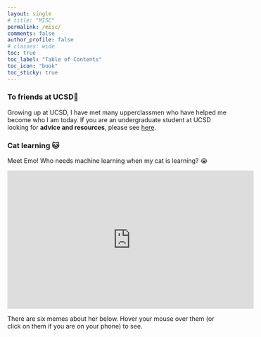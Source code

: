 ```yaml
---
layout: single
# title: "MISC"
permalink: /misc/
comments: false
author_profile: false
# classes: wide
toc: true
toc_label: "Table of Contents"
toc_icon: "book"
toc_sticky: true
---
```


<!-- ## Table of contents
{: .no_toc .text-delta }

1. TOC
{:toc} -->

### To friends at UCSD🔱

Growing up at UCSD, I have met many upperclassmen who have helped me become who I am today. If you are an undergraduate student at UCSD looking for **advice and resources**, please see [here](/advice).

### Cat learning 🐱
Meet Emo! Who needs machine learning when my cat is learning? 😭

<center><iframe width="560" height="315" src="https://drive.google.com/file/d/1Vguu5bmrp7AQxxrX-nQrOO8CwFWdg4xD/preview" title="CatLearning" frameborder="0" allow="accelerometer; autoplay; clipboard-write; encrypted-media; gyroscope; picture-in-picture; web-share" allowfullscreen></iframe></center>

There are six memes about her below. Hover your mouse over them (or click on them if you are on your phone) to see. 
<!-- Feel free to follow [her Instagram](https://www.instagram.com/emo_caviar/) for more! -->

<style>
    .grid-container {
        display: grid;
        grid-template-columns: repeat(3, 1fr);
        grid-gap: 5px;
        justify-content: center;
        align-items: center;
    }

    .grid-item {
        width: 80%;
        max-width: 250px;
        max-height: 250px;
        margin: 0 auto;
        overflow: hidden;
        position: relative;
    }

    .grid-item img {
        opacity: 0;
        transition: opacity 0.3s ease;
        width: 100%;
        height: auto;
    }

    .grid-item:hover img {
        opacity: 1;
    }
</style>

<div class="grid-container">
    <div class="grid-item">
        <img src="../assets/images/misc/emo/emo1.JPG" alt="Emo 1">
    </div>
    <div class="grid-item">
        <img src="../assets/images/misc/emo/emo2.JPG" alt="Emo 2">
    </div>
    <div class="grid-item">
        <img src="../assets/images/misc/emo/emo3.JPG" alt="Emo 3">
    </div>
    <div class="grid-item">
        <img src="../assets/images/misc/emo/emo4.JPG" alt="Emo 4">
    </div>
    <div class="grid-item">
        <img src="../assets/images/misc/emo/emo5.JPG" alt="Emo 5">
    </div>
    <div class="grid-item">
        <img src="../assets/images/misc/emo/emo6.JPG" alt="Emo 6">
    </div>
</div>


<!-- <style>
    .grid-container {
        display: grid;
        grid-template-columns: repeat(3, 1fr);
        grid-gap: 5px;
        justify-content: center;
        align-items: center;
    }

    .grid-item {
        width: 80%;
        max-width: 250px;
        max-height: 250px;
        margin: 0 auto;
        overflow: hidden;
    }

    .grid-item img {
        opacity: 0;
        transition: opacity 0.3s ease;
        width: 100%;
        height: auto;
    }

    .grid-item:hover img {
        opacity: 1;
    }
</style>

<div class="grid-container">
    <div class="grid-item">
        <img src="../assets/images/misc/emo/emo1.JPG" alt="Emo 1">
    </div>
    <div class="grid-item">
        <img src="../assets/images/misc/emo/emo2.JPG" alt="Emo 2">
    </div>
    <div class="grid-item">
        <img src="../assets/images/misc/emo/emo3.JPG" alt="Emo 3">
    </div>
    <div class="grid-item">
        <img src="../assets/images/misc/emo/emo4.JPG" alt="Emo 4">
    </div>
    <div class="grid-item">
        <img src="../assets/images/misc/emo/emo5.JPG" alt="Emo 5">
    </div>
    <div class="grid-item">
        <img src="../assets/images/misc/emo/emo6.JPG" alt="Emo 6">
    </div>
</div> -->







<!-- ### Drinks for all-nighters 💪

Essential knowledge for college students nowadays...

<style>
table {
  font-family: arial, sans-serif;
  border-collapse: collapse;
  width: 100%;
}

td, th {
  border: 1px solid #dddddd;
  text-align: left;
  padding: 8px;
}

tr:nth-child(even) {
  background-color: #dddddd;
}
</style>
<table>
  <thead>
    <tr>
      <th>Product</th>
      <th>Image</th>
      <th>Rating</th>
      <th>Comments</th>
    </tr>
  </thead>
  <tbody>
    <tr>
      <td><strong>Lanfy Silky Milk Tea</strong></td>
      <td style="padding:2.5%;width:25%;vertical-align:middle;min-width:120px">
        <img src="../assets/images/lfy.png" alt="product image" style="width:70%; height:auto; max-width:100%; max-height:200px" />
      </td>
      <td>10</td>
      <td>This product works like magic but be careful. You may stay up for one or two days after finishing it. Use with caution! ⚠️</td>
    </tr>
    <tr>
      <td><strong>Red Bull</strong></td>
      <td style="padding:2.5%;width:25%;vertical-align:middle;min-width:120px">
        <img src="../assets/images/red-bull.png" alt="product image" style="width:70%; height:auto; max-width:100%; max-height:200px" />
      </td>
      <td>8</td>
      <td>"Red Bull gives you wings." This is my second best choice, and it's easy to purchase.</td>
    </tr>
    <tr>
      <td><strong>Coffee</strong></td>
      <td style="padding:2.5%;width:25%;vertical-align:middle;min-width:120px">
        <img src="../assets/images/coffee.png" alt="product image" style="width:70%; height:auto; max-width:100%; max-height:200px" />
      </td>
      <td>0</td>
      <td>Believe it or not, whenever I try to stay up and drink some coffee, it always makes me fall asleep! 😣</td>
    </tr>
  </tbody>
</table> -->


<!-- ### RMP highlights

Recording the most interesting rate my professor reviews I have seen so far:

- Might be a good choice 🤔️

  <center><img src="../assets/images/rmp1.png" alt="review image" style="width:70%; height:auto; max-width:100%; max-height:200px" /></center>

- "A curve on the exam will make you the best Professor in the world".

  <center><img src="../assets/images/rmp2.png" alt="review image" style="width:70%; height:auto; max-width:100%; max-height:600px" /></center> -->


<!-- ### A silly mistake 🤯

I ended up breaking my cumulative 4.0 in my sophomore year just because of this problem 😅

<center><img src="../assets/images/shame.png" alt="product image" style="width:50%; height:auto; max-width:100%; max-height:400px; margin-left: auto; margin-right: auto;" /></center>

### A dangerous social experiment

What will happen if you call your 65-year-old track coach by his first name? (This was for a social experiment in my AP Psychology class).

<center><iframe width="560" height="315" src="https://drive.google.com/file/d/1y0nbZ5wQLjRz6WnlyL5IPsz8oCScHKO_/preview" title="SocialExperiment" frameborder="0" allow="accelerometer; autoplay; clipboard-write; encrypted-media; gyroscope; picture-in-picture; web-share" allowfullscreen></iframe></center>


### Guitar during 2020 quarantine

My friends taught me to play guitar during the pandemic. Here's a video of us in case I lose it.


<center><iframe width="560" height="315" src="https://drive.google.com/file/d/1e6YvbNCuiwKoiHH-r-j5vdalmtLzu0wP/preview" title="MePlayingGuitar" frameborder="0" allow="accelerometer; autoplay; clipboard-write; encrypted-media; gyroscope; picture-in-picture; web-share" allowfullscreen></iframe></center> -->
